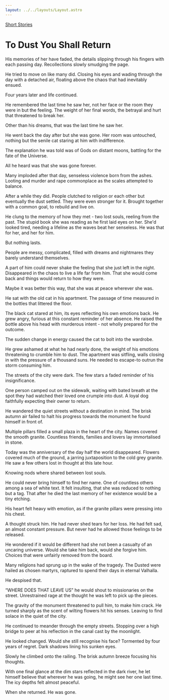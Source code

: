 ```yaml
---
layout: ../../layouts/Layout.astro
---
```


[Short Stories](/shortstories)

<div class="story-container">
  <h1 class="text-2xl font-semibold mb-4">To Dust You Shall Return</h1>
  <p class="story-text">
His memories of her have faded, the details slipping through his fingers with each passing day. Recollections slowly smudging the page. 

He tried to move on like many did. Closing his eyes and wading through the day with a detached air, floating above the chaos that had inevitably ensued. 

Four years later and life continued. 

He remembered the last time he saw her, not her face or the room they were in but the feeling. The weight of her final words, the betrayal and hurt that threatened to break her. 

Other than his dreams, that was the last time he saw her.  

He went back the day after but she was gone. Her room was untouched, nothing but the senile cat staring at him with indifference. 

The explanation he was told was of Gods on distant moons, battling for the fate of the Universe. 

All he heard was that she was gone forever. 

Many imploded after that day, senseless violence born from the ashes. Looting and murder and rape commonplace as the scales attempted to balance. 

After a while they did. People clutched to religion or each other but eventually the dust settled. They were even stronger for it. Brought together with a common goal, to rebuild and live on. 

He clung to the memory of how they met - two lost souls, reeling from the past. The stupid book she was reading as he first laid eyes on her. She'd looked tired, needing a lifeline as the waves beat her senseless. He was that for her, and her for him. 

But nothing lasts. 

People are messy, complicated, filled with dreams and nightmares they barely understand themselves.

A part of him could never shake the feeling that she just left in the night. Disappeared in the chaos to live a life far from him. That she would come back and things would return to how they were.

Maybe it was better this way, that she was at peace wherever she was. 

He sat with the old cat in his apartment. The passage of time measured in the bottles that littered the floor. 

The black cat stared at him, its eyes reflecting his own emotions back. He grew angry, furious at this constant reminder of her absence. He raised the bottle above his head with murderous intent - not wholly prepared for the outcome. 

The sudden change in energy caused the cat to bolt into the wardrobe. 

He grew ashamed at what he had nearly done, the weight of his emotions threatening to crumble him to dust. The apartment was sitfling, walls closing in with the pressure of a thousand suns. He needed to escape-to outrun the storm consuming him. 

The streets of the city were dark. The few stars a faded reminder of his insignificance. 

One person camped out on the sidewalk, waiting with bated breath at the spot they had watched their loved one crumple into dust. A loyal dog faithfully expecting their owner to return.  

He wandered the quiet streets without a destination in mind. The brisk autumn air failed to halt his progress towards the monument he found himself in front of. 

Multiple pillars filled a small plaza in the heart of the city. Names covered the smooth granite. Countless friends, families and lovers lay immortalised in stone. 

Today was the anniversary of the day half the world disappeared. Flowers covered much of the ground, a jarring juxtaposition to the cold grey granite. He saw a few others lost in thought at this late hour. 

Knowing nods where shared between lost souls.

He could never bring himself to find her name. One of countless others among a sea of white text. It felt insulting, that she was reduced to nothing but a tag. That after he died the last memory of her existence would be a tiny etching. 

His heart felt heavy with emotion, as if the granite pillars were pressing into his chest. 

A thought struck him. He had never shed tears for her loss. He had felt sad, an almost constant pressure. But never had he allowed those feelings to be released. 

He wondered if it would be different had she not been a casualty of an uncaring universe. Would she take him back, would she forgive him. Choices that were unfairly removed from the board. 

Many religions had sprung up in the wake of the tragedy. The Dusted were hailed as chosen martyrs, raptured to spend their days in eternal Valhalla. 

He despised that. 

“WHERE DOES THAT LEAVE US” he would shout to missionaries on the street. Unrestrained rage at the thought he was left to pick up the pieces. 

The gravity of the monument threatened to pull him, to make him crack. He turned sharply as the scent of wilting flowers hit his senses. Leaving to find solace in the quiet of the city.

He continued to meander through the empty streets. Stopping over a high bridge to peer at his reflection in the canal cast by the moonlight.

He looked changed. Would she still recognise his face? Tormented by four years of regret. Dark shadows lining his sunken eyes. 

Slowly he climbed onto the railing. The brisk autumn breeze focusing his thoughts. 

With one final glance at the dim stars reflected in the dark river, he let himself believe that wherever he was going, he might see her one last time. The icy depths felt almost peaceful.

When she returned. He was gone.

  </div>